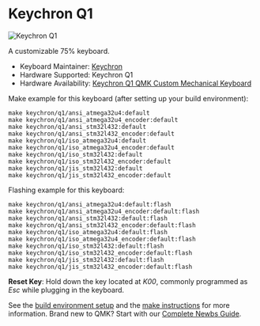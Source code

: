 # Keychron Q1

![Keychron Q1](https://i.imgur.com/BbJNGLY.jpg[/img])

A customizable 75% keyboard.

* Keyboard Maintainer: [Keychron](https://github.com/keychron)
* Hardware Supported: Keychron Q1
* Hardware Availability: [Keychron Q1 QMK Custom Mechanical Keyboard](https://www.keychron.com/products/keychron-q1)

Make example for this keyboard (after setting up your build environment):

    make keychron/q1/ansi_atmega32u4:default
    make keychron/q1/ansi_atmega32u4_encoder:default
    make keychron/q1/ansi_stm32l432:default
    make keychron/q1/ansi_stm32l432_encoder:default
    make keychron/q1/iso_atmega32u4:default
    make keychron/q1/iso_atmega32u4_encoder:default
    make keychron/q1/iso_stm32l432:default
    make keychron/q1/iso_stm32l432_encoder:default
    make keychron/q1/jis_stm32l432:default
    make keychron/q1/jis_stm32l432_encoder:default

Flashing example for this keyboard:

    make keychron/q1/ansi_atmega32u4:default:flash
    make keychron/q1/ansi_atmega32u4_encoder:default:flash
    make keychron/q1/ansi_stm32l432:default:flash
    make keychron/q1/ansi_stm32l432_encoder:default:flash
    make keychron/q1/iso_atmega32u4:default:flash
    make keychron/q1/iso_atmega32u4_encoder:default:flash
    make keychron/q1/iso_stm32l432:default:flash
    make keychron/q1/iso_stm32l432_encoder:default:flash
    make keychron/q1/jis_stm32l432:default:flash
    make keychron/q1/jis_stm32l432_encoder:default:flash

**Reset Key**: Hold down the key located at *K00*, commonly programmed as *Esc* while plugging in the keyboard.

See the [build environment setup](https://docs.qmk.fm/#/getting_started_build_tools) and the [make instructions](https://docs.qmk.fm/#/getting_started_make_guide) for more information. Brand new to QMK? Start with our [Complete Newbs Guide](https://docs.qmk.fm/#/newbs).

